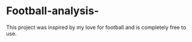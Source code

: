 # Football-analysis-
This project was inspired by my love for football and is completely free to use. 
